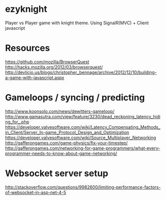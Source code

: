 ezyknight
=========

Player vs Player game with knight theme. Using SignalR(MVC) + Client javascript
   
  
Resources
=========
https://github.com/mozilla/BrowserQuest  
http://hacks.mozilla.org/2012/03/browserquest/  
http://devlicio.us/blogs/christopher_bennage/archive/2012/12/10/building-a-game-with-javascript.aspx

Gameloops / syncing / predicting
==
http://www.koonsolo.com/news/dewitters-gameloop/  
http://www.gamasutra.com/view/feature/3230/dead_reckoning_latency_hiding_for_.php
https://developer.valvesoftware.com/wiki/Latency_Compensating_Methods_in_Client/Server_In-game_Protocol_Design_and_Optimization
https://developer.valvesoftware.com/wiki/Source_Multiplayer_Networking  
http://gafferongames.com/game-physics/fix-your-timestep/  
http://gafferongames.com/networking-for-game-programmers/what-every-programmer-needs-to-know-about-game-networking/  

Websocket server setup
==
http://stackoverflow.com/questions/9982600/limiting-performance-factors-of-websocket-in-asp-net-4-5
